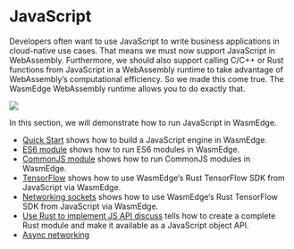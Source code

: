 # JavaScript

Developers often want to use JavaScript to write business applications in cloud-native use cases. That means we must now support JavaScript in WebAssembly. Furthermore, we should also support calling C/C++ or Rust functions from JavaScript in a WebAssembly runtime to take advantage of WebAssembly’s computational efficiency. So we made this come true. The WasmEdge WebAssembly runtime allows you to do exactly that.

![](dev/javascript.png)

In this section, we will demonstrate how to run JavaScript in WasmEdge.


* [Quick Start](dev/js/quickstart.md) shows how to build a JavaScript engine in WasmEdge.
* [ES6 module](dev/js/es6.md) shows how to run ES6 modules in WasmEdge.
* [CommonJS module](dev/js/cjs.md) shows how to run CommonJS modules in WasmEdge.
* [TensorFlow](dev/js/tensorflow.md) shows how to use WasmEdge‘s Rust TensorFlow SDK from JavaScript via WasmEdge.
* [Networking sockets](dev/js/networking.md) shows how to use WasmEdge‘s Rust TensorFlow SDK from JavaScript via WasmEdge.
* [Use Rust to implement JS API discuss](dev/js/rust.md) tells how to create a complete Rust module and make it available as a JavaScript object API.
* [Async networking](dev/js/async.md)

